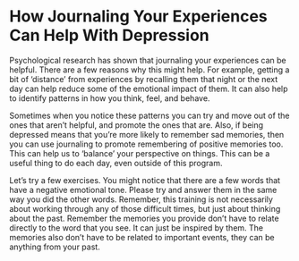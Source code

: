 # How Journaling Your Experiences Can Help With Depression

Psychological research has shown that journaling your experiences can be helpful. There are a few reasons why this might help. For example, getting a bit of ‘distance’ from experiences by recalling them that night or the next day can help reduce some of the emotional impact of them. It can also help to identify patterns in how you think, feel, and behave.

Sometimes when you notice these patterns you can try and move out of the ones that aren’t helpful, and promote the ones that are. Also, if being depressed means that you’re more likely to remember sad memories, then you can use journaling to promote remembering of positive memories too. This can help us to ‘balance’ your perspective on things. This can be a useful thing to do each day, even outside of this program.

Let’s try a few exercises. You might notice that there are a few words that have a negative emotional tone. Please try and answer them in the same way you did the other words. Remember, this training is not necessarily about working through any of those difficult times, but just about thinking about the past.
Remember the memories you provide don’t have to relate directly to the word that you see. It can just be inspired by them. The memories also don’t have to be related to important events, they can be anything from your past.
